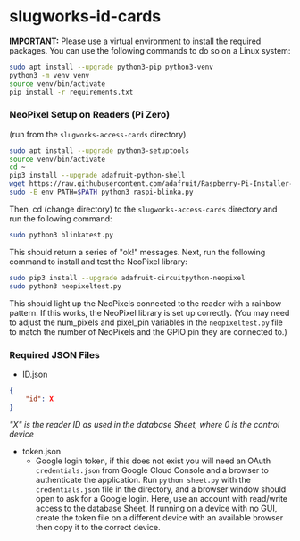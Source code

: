 # slugworks-id-cards

**IMPORTANT:** Please use a virtual environment to install the required packages. You can use the following commands to do so on a Linux system:

```bash
sudo apt install --upgrade python3-pip python3-venv
python3 -m venv venv
source venv/bin/activate
pip install -r requirements.txt
```

### NeoPixel Setup on Readers (Pi Zero)
(run from the `slugworks-access-cards` directory)
```bash
sudo apt install --upgrade python3-setuptools
source venv/bin/activate
cd ~
pip3 install --upgrade adafruit-python-shell
wget https://raw.githubusercontent.com/adafruit/Raspberry-Pi-Installer-Scripts/master/raspi-blinka.py
sudo -E env PATH=$PATH python3 raspi-blinka.py
```
Then, cd (change directory) to the `slugworks-access-cards` directory and run the following command:
```bash
sudo python3 blinkatest.py
```
This should return a series of "ok!" messages. Next, run the following command to install and test the NeoPixel library:
```bash
sudo pip3 install --upgrade adafruit-circuitpython-neopixel
sudo python3 neopixeltest.py
```
This should light up the NeoPixels connected to the reader with a rainbow pattern. If this works, the NeoPixel library is set up correctly. (You may need to adjust the num_pixels and pixel_pin variables in the `neopixeltest.py` file to match the number of NeoPixels and the GPIO pin they are connected to.)

### Required JSON Files
- ID.json
```json
{
    "id": X
}
```
*"X" is the reader ID as used in the database Sheet, where 0 is the control device*
- token.json
  - Google login token, if this does not exist you will need an OAuth `credentials.json` from Google Cloud Console and a browser to authenticate the application. Run `python sheet.py` with the `credentials.json` file in the directory, and a browser window should open to ask for a Google login. Here, use an account with read/write access to the database Sheet. If running on a device with no GUI, create the token file on a different device with an available browser then copy it to the correct device.
